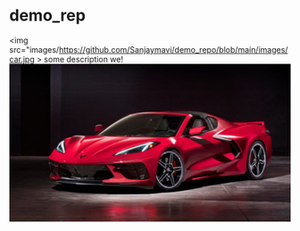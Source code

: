 # demo_rep

<img src="images/https://github.com/Sanjaymavi/demo_repo/blob/main/images/car.jpg >
some description we!
![car!!](https://github.com/Sanjaymavi/demo_repo/blob/main/images/car.jpg)
